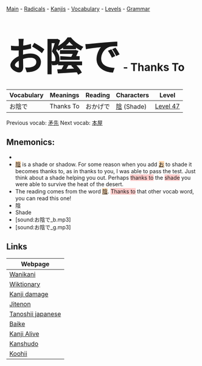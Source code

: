 <style> bigfont {font-size: 100px}</style>
[Main](../README.md) -
[Radicals](../radicals.md) -
[Kanjis](../kanjis.md) -
[Vocabulary](../vocabulary.md) -
[Levels](../levels.md) -
[Grammar](../grammar.md)
# <bigfont> お陰で</bigfont> - Thanks To 

| Vocabulary | Meanings | Reading | Characters | Level |
| --- | --- | --- | --- | --- |
| お陰で | Thanks To | おかげで |  [陰](../kanjis/陰.md) (Shade) | [Level 47](../levels/wk_level47.md) |

Previous vocab: [矛先](矛先.md) Next vocab: [本屋](本屋.md) 

## Mnemonics:

* 
* <span style="background-color:#fed8b1"> [陰](https://jisho.org/search/陰)</span> is a shade or shadow. For some reason when you add <span style="background-color:#fed8b1"> [お](https://jisho.org/search/お)</span> to shade it becomes thanks to, as in thanks to you, I was able to pass the test. Just think about a shade helping you out. Perhaps <span style="background-color:#ffcccb"> thanks to</span> the <span style="background-color:#ffcccb"> shade</span> you were able to survive the heat of the desert.
* The reading comes from the word <span style="background-color:#fed8b1"> [陰](https://jisho.org/search/陰)</span>. <span style="background-color:#ffcccb"> Thanks to</span> that other vocab word, you can read this one!
* 陰
* Shade
* [sound:お陰で_b.mp3]
* [sound:お陰で_g.mp3]


## Links 

| Webpage |
| --- |
| [Wanikani          ](https://www.wanikani.com/kanji/お陰で) |
| [Wiktionary        ](https://en.wiktionary.org/wiki/お陰で) |
| [Kanji damage      ](http://www.kanjidamage.com/kanji/search?utf8=✓&q=お陰で) |
| [Jitenon           ](https://jitenon.com/kanji/お陰で) |
| [Tanoshii japanese ](https://www.tanoshiijapanese.com/dictionary/kanji.cfm?k=お陰で) |
| [Baike             ](https://baike.baidu.com/item/お陰で) |
| [Kanji Alive       ](https://app.kanjialive.com/お陰で) |
| [Kanshudo          ](https://www.kanshudo.com/searchmn?q=お陰で) |
| [Koohii            ](https://kanji.koohii.com/study/kanji/お陰で) |

